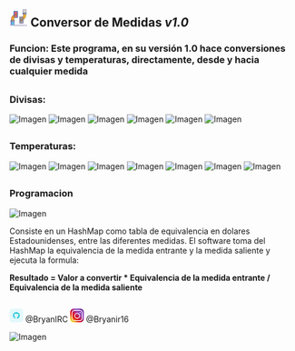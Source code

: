 ## ![Imagen](src/media/cambio.png) Conversor de Medidas **_v1.0_**

### Funcion: Este programa, en su versión 1.0 hace conversiones de divisas y temperaturas, directamente, desde y hacia cualquier medida

##

### Divisas:

![Imagen](https://img.shields.io/badge/Dolar_Estadounidense-greenyellow)
![Imagen](https://img.shields.io/badge/Peso_Colombiano-greenyellow)
![Imagen](https://img.shields.io/badge/Peso_Mexicano-greenyellow)
![Imagen](https://img.shields.io/badge/Euro-greenyellow)
![Imagen](https://img.shields.io/badge/Libra_Esterlina-greenyellow)
![Imagen](https://img.shields.io/badge/Franco_Suizo-greenyellow)

##

### Temperaturas:

![Imagen](https://img.shields.io/badge/Metros_cubicos-salmon)
![Imagen](https://img.shields.io/badge/-Galones-salmon)
![Imagen](https://img.shields.io/badge/-Onzas-salmon)
![Imagen](https://img.shields.io/badge/-Pies_cubicos-salmon)
![Imagen](https://img.shields.io/badge/-Cucharadas-salmon)
![Imagen](https://img.shields.io/badge/-Tazas-salmon)
![Imagen](https://img.shields.io/badge/-Pintas-salmon)

##

### Programacion

![Imagen](https://img.shields.io/badge/Lenguaje-Java-crimson)

<p>Consiste en un HashMap como tabla de equivalencia en dolares Estadounidenses, entre las diferentes medidas. El software toma del HashMap la equivalencia de la medida entrante y la medida saliente y ejecuta la formula:</p>
<p><b>Resultado = Valor a convertir * Equivalencia de la medida entrante / Equivalencia de la medida saliente</p></b>

##

![Imagen](src/media/github.png) @BryanIRC ![Imagen](src/media/IG.jpeg) @Bryanir16
<br>

![Imagen](https://img.shields.io/badge/STATUS-EN_DESAROLLO-orange)
